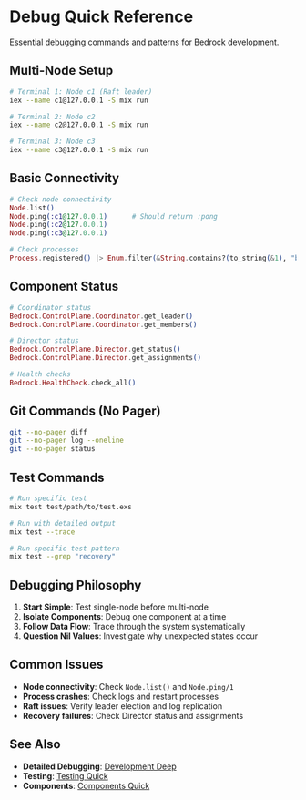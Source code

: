 # Debug Quick Reference

Essential debugging commands and patterns for Bedrock development.

## Multi-Node Setup

```bash
# Terminal 1: Node c1 (Raft leader)
iex --name c1@127.0.0.1 -S mix run

# Terminal 2: Node c2
iex --name c2@127.0.0.1 -S mix run

# Terminal 3: Node c3
iex --name c3@127.0.0.1 -S mix run
```

## Basic Connectivity

```elixir
# Check node connectivity
Node.list()                    
Node.ping(:c1@127.0.0.1)      # Should return :pong
Node.ping(:c2@127.0.0.1)      
Node.ping(:c3@127.0.0.1)      

# Check processes
Process.registered() |> Enum.filter(&String.contains?(to_string(&1), "bedrock"))
```

## Component Status

```elixir
# Coordinator status
Bedrock.ControlPlane.Coordinator.get_leader()
Bedrock.ControlPlane.Coordinator.get_members()

# Director status
Bedrock.ControlPlane.Director.get_status()
Bedrock.ControlPlane.Director.get_assignments()

# Health checks
Bedrock.HealthCheck.check_all()
```

## Git Commands (No Pager)

```bash
git --no-pager diff
git --no-pager log --oneline
git --no-pager status
```

## Test Commands

```bash
# Run specific test
mix test test/path/to/test.exs

# Run with detailed output
mix test --trace

# Run specific test pattern
mix test --grep "recovery"
```

## Debugging Philosophy

1. **Start Simple**: Test single-node before multi-node
2. **Isolate Components**: Debug one component at a time
3. **Follow Data Flow**: Trace through the system systematically
4. **Question Nil Values**: Investigate why unexpected states occur

## Common Issues

- **Node connectivity**: Check `Node.list()` and `Node.ping/1`
- **Process crashes**: Check logs and restart processes
- **Raft issues**: Verify leader election and log replication
- **Recovery failures**: Check Director status and assignments

## See Also

- **Detailed Debugging**: [Development Deep](../02-deep/development-deep.md)
- **Testing**: [Testing Quick](testing-quick.md)
- **Components**: [Components Quick](components-quick.md)